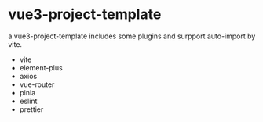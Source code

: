 # vue3-project-template

a vue3-project-template includes some plugins and surpport auto-import by vite.

- vite
- element-plus
- axios
- vue-router
- pinia
- eslint
- prettier
